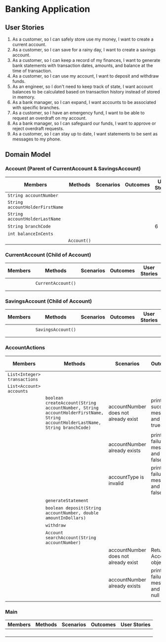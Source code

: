 # Banking Application
## User Stories
1. As a customer, so I can safely store use my money, I want to create a current account.
2. As a customer, so I can save for a rainy day, I want to create a savings account.
3. As a customer, so I can keep a record of my finances, I want to generate bank statements with transaction dates, amounts, and balance at the time of transaction.
4. As a customer, so I can use my account, I want to deposit and withdraw funds.
5. As an engineer, so I don't need to keep track of state, I want account balances to be calculated based on transaction history instead of stored in memory.
6. As a bank manager, so I can expand, I want accounts to be associated with specific branches.
7. As a customer, so I have an emergency fund, I want to be able to request an overdraft on my account.
8. As a bank manager, so I can safeguard our funds, I want to approve or reject overdraft requests.
9. As a customer, so I can stay up to date, I want statements to be sent as messages to my phone.

## Domain Model
### Account (Parent of CurrentAccount & SavingsAccount)
| Members                         | Methods     | Scenarios | Outcomes | User Stories |
|---------------------------------|-------------|-----------|----------|--------------|
| `String accountNumber`          |             |           |          |              |
| `String accountHolderFirstName` |             |           |          |              |
| `String accountHolderLastName`  |             |           |          |              |
| `String branchCode`             |             |           |          | 6            |
| `int balanceInCents`            |             |           |          |              |
|                                 | `Account()` |           |          |              |


### CurrentAccount (Child of Account)
| Members | Methods            | Scenarios | Outcomes | User Stories |
|---------|--------------------|-----------|----------|--------------|
|         |                    |           |          |              |
|         | `CurrentAccount()` |           |          |              |
|         |                    |           |          |              |
|         |                    |           |          |              |

### SavingsAccount (Child of Account)
| Members | Methods            | Scenarios | Outcomes | User Stories |
|---------|--------------------|-----------|----------|--------------|
|         |                    |           |          |              |
|         | `SavingsAccount()` |           |          |              |
|         |                    |           |          |              |
|         |                    |           |          |              |

### AccountActions
| Members                      | Methods                                                                                                                       | Scenarios                            | Outcomes                               | User Stories |
|------------------------------|-------------------------------------------------------------------------------------------------------------------------------|--------------------------------------|----------------------------------------|--------------|
| `List<Integer> transactions` |                                                                                                                               |                                      |                                        |              |
| `List<Account> accounts`     |                                                                                                                               |                                      |                                        |              |
|                              | `boolean createAccount(String accountNumber, String accountHolderFirstName, String accountHolderLastName, String branchCode)` | accountNumber does not already exist | print success message and return true  | 1-2          |
|                              |                                                                                                                               | accountNumber already exists         | print failure message and return false | 1-2          |
|                              |                                                                                                                               | accountType is invalid               | print failure message and return false | 1-2          |
|                              | `generateStatement`                                                                                                           |                                      |                                        | 3            |
|                              | `boolean deposit(String accountNumber, double amountInDollars)`                                                               |                                      |                                        | 4            |
|                              | `withdraw`                                                                                                                    |                                      |                                        | 4            |
|                              | `Account searchAccount(String accountNumber)`                                                                                 |                                      |                                        |              |
|                              |                                                                                                                               | accountNumber does not already exist | Return Account object                  |              |
|                              |                                                                                                                               | accountNumber already exists         | print failure message and return null  |              |
|                              |                                                                                                                               |                                      |                                        |              |

### Main
| Members | Methods | Scenarios | Outcomes | User Stories |
|---------|---------|-----------|----------|--------------|
|         |         |           |          |              |
|         |         |           |          |              |
|         |         |           |          |              |
|         |         |           |          |              |